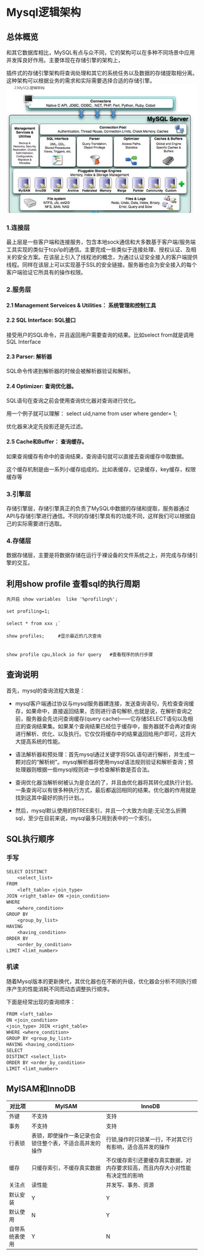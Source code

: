 # Mysql逻辑架构
## 总体概览
和其它数据库相比，MySQL有点与众不同，它的架构可以在多种不同场景中应用并发挥良好作用。主要体现在存储引擎的架构上，

插件式的存储引擎架构将查询处理和其它的系统任务以及数据的存储提取相分离。这种架构可以根据业务的需求和实际需要选择合适的存储引擎。
![](../imgs/Mysql逻辑架构.bmp)


### 1.连接层
 最上层是一些客户端和连接服务，包含本地sock通信和大多数基于客户端/服务端工具实现的类似于tcp/ip的通信。主要完成一些类似于连接处理、授权认证、及相关的安全方案。在该层上引入了线程池的概念，为通过认证安全接入的客户端提供线程。同样在该层上可以实现基于SSL的安全链接。服务器也会为安全接入的每个客户端验证它所具有的操作权限。
 
### 2.服务层
 
#### 2.1  Management Serveices & Utilities： 系统管理和控制工具  
#### 2.2  SQL Interface: SQL接口
接受用户的SQL命令，并且返回用户需要查询的结果。比如select from就是调用SQL Interface
#### 2.3 Parser: 解析器
SQL命令传递到解析器的时候会被解析器验证和解析。 
#### 2.4 Optimizer: 查询优化器。
SQL语句在查询之前会使用查询优化器对查询进行优化。 

用一个例子就可以理解： select uid,name from user where  gender= 1;

优化器来决定先投影还是先过滤。
  
#### 2.5 Cache和Buffer： 查询缓存。
如果查询缓存有命中的查询结果，查询语句就可以直接去查询缓存中取数据。

这个缓存机制是由一系列小缓存组成的。比如表缓存，记录缓存，key缓存，权限缓存等
 
 
### 3.引擎层
  存储引擎层，存储引擎真正的负责了MySQL中数据的存储和提取，服务器通过API与存储引擎进行通信。不同的存储引擎具有的功能不同，这样我们可以根据自己的实际需要进行选取。
 
### 4.存储层
  数据存储层，主要是将数据存储在运行于裸设备的文件系统之上，并完成与存储引擎的交互。
  
 
 

## 利用show profile 查看sql的执行周期
 ```
先开启 show variables  like '%profiling%';

set profiling=1;
 
select * from xxx ;`
 
show profiles;     #显示最近的几次查询

 
show profile cpu,block io for query   #查看程序的执行步骤
 ```

## 查询说明

 
 
首先，mysql的查询流程大致是：
- mysql客户端通过协议与mysql服务器建连接，发送查询语句，先检查查询缓存，如果命中，直接返回结果，否则进行语句解析,也就是说，在解析查询之前，服务器会先访问查询缓存(query cache)——它存储SELECT语句以及相应的查询结果集。如果某个查询结果已经位于缓存中，服务器就不会再对查询进行解析、优化、以及执行。它仅仅将缓存中的结果返回给用户即可，这将大大提高系统的性能。
 
- 语法解析器和预处理：首先mysql通过关键字将SQL语句进行解析，并生成一颗对应的“解析树”。mysql解析器将使用mysql语法规则验证和解析查询；预处理器则根据一些mysql规则进一步检查解析数是否合法。
 
- 查询优化器当解析树被认为是合法的了，并且由优化器将其转化成执行计划。一条查询可以有很多种执行方式，最后都返回相同的结果。优化器的作用就是找到这其中最好的执行计划。。
 
- 然后，mysql默认使用的BTREE索引，并且一个大致方向是:无论怎么折腾sql，至少在目前来说，mysql最多只用到表中的一个索引。

## SQL执行顺序
### 手写
```
SELECT DISTINCT
    <select_list>
FROM
    <left_table> <join_type>
JOIN <right_table> ON <join_condition>
WHERE
    <where_condition>
GROUP BY
    <group_by_list>
HAVING
    <having_condition>
ORDER BY
    <order_by_condition>
LIMIT <limt_number>
```
### 机读
随着Mysql版本的更新换代，其优化器也在不断的升级，优化器会分析不同执行顺序产生的性能消耗不同而动态调整执行顺序。

下面是经常出现的查询顺序：
```
FROM <left_table>
ON <join_condition>
<join_type> JOIN <right_table>
WHERE <where_condition>
GROUP BY <group_by_list>
HAVING <having_condition>
SELECT
DISTINCT <select_list>
ORDER BY <order_by_condition>
LIMIT <limt_number>
```
## MyISAM和InnoDB
 
|对比项|	MyISAM|	InnoDB|
|------|------|------|
|外键|	不支持|	支持|
|事务|	不支持|	支持|
|行表锁|	表锁，即使操作一条记录也会锁住整个表，不适合高并发的操作|	行锁,操作时只锁某一行，不对其它行有影响，适合高并发的操作
|缓存|	只缓存索引，不缓存真实数据|	不仅缓存索引还要缓存真实数据，对内存要求较高，而且内存大小对性能有决定性的影响|
|关注点|	读性能|	并发写、事务、资源|
|默认安装|	Y|	Y|
|默认使用|	N |	Y|
|自带系统表使用|	Y|	N|
 

